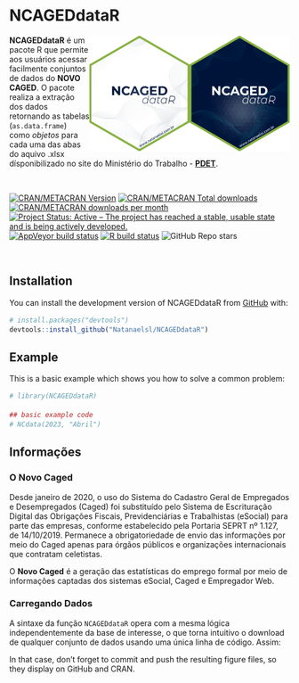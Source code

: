 
<!-- README.md is generated from README.Rmd. Please edit that file -->

# NCAGEDdataR

<!-- badges: start -->
<!-- badges: end -->

<img align="right" src="man/figures/NCAGEDdataR_logo1.png" alt="logo" width="180"><img align="right" src="man/figures/NCAGEDdataR_logo2.png" alt="logo" width="180">

**NCAGEDdataR** é um pacote R que permite aos usuários acessar
facilmente conjuntos de dados do **NOVO CAGED**. O pacote realiza a
extração dos dados retornando as tabelas (`as.data.frame`) como
*objetos* para cada uma das abas do aquivo .xlsx dísponibilizado no site
do Ministério do Trabalho -
**[PDET](http://pdet.mte.gov.br/novo-caged)**.

<br />

<!-- badges: start -->

[![CRAN/METACRAN
Version](https://www.r-pkg.org/badges/version/geouy)](https://CRAN.R-project.org/package=geouy)
[![CRAN/METACRAN Total
downloads](https://cranlogs.r-pkg.org/badges/grand-total/geouy?color=blue)](https://CRAN.R-project.org/package=geouy)
[![CRAN/METACRAN downloads per
month](https://cranlogs.r-pkg.org/badges/geouy?color=orange)](https://CRAN.R-project.org/package=geouy)
<br /> [![Project Status: Active – The project has reached a stable,
usable state and is being actively
developed.](https://www.repostatus.org/badges/latest/active.svg)](https://www.repostatus.org/#active)
[![AppVeyor build
status](https://ci.appveyor.com/api/projects/status/github/RichDeto/geouy?branch=master&svg=true)](https://ci.appveyor.com/project/RichDeto/geouy)
[![R build
status](https://github.com/RichDeto/geouy/workflows/R-CMD-check/badge.svg)](https://github.com/RichDeto/geouy/actions)
![GitHub Repo
stars](https://img.shields.io/github/stars/Natanaelsl/pagedreport?color=orange)

<!-- badges: end -->

<br />

<!-- --- -->

## Installation

You can install the development version of NCAGEDdataR from
[GitHub](https://github.com/) with:

``` r
# install.packages("devtools")
devtools::install_github("Natanaelsl/NCAGEDdataR")
```

<!-- --- -->

## Example

This is a basic example which shows you how to solve a common problem:

``` r
# library(NCAGEDdataR)

## basic example code
# NCdata(2023, "Abril")
```

<!-- --- -->

## Informações

### O Novo Caged

Desde janeiro de 2020, o uso do Sistema do Cadastro Geral de Empregados
e Desempregados (Caged) foi substituído pelo Sistema de Escrituração
Digital das Obrigações Fiscais, Previdenciárias e Trabalhistas (eSocial)
para parte das empresas, conforme estabelecido pela Portaria SEPRT nº
1.127, de 14/10/2019. Permanece a obrigatoriedade de envio das
informações por meio do Caged apenas para órgãos públicos e organizações
internacionais que contratam celetistas.

O **Novo Caged** é a geração das estatísticas do emprego formal por meio
de informações captadas dos sistemas eSocial, Caged e Empregador Web.

### Carregando Dados

A sintaxe da função `NCAGEDdataR` opera com a mesma lógica
independentemente da base de interesse, o que torna intuitivo o download
de qualquer conjunto de dados usando uma única linha de código. Assim:

In that case, don’t forget to commit and push the resulting figure
files, so they display on GitHub and CRAN.
